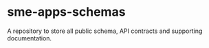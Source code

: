 # sme-apps-schemas
A repository to store all public schema, API contracts and supporting documentation.
